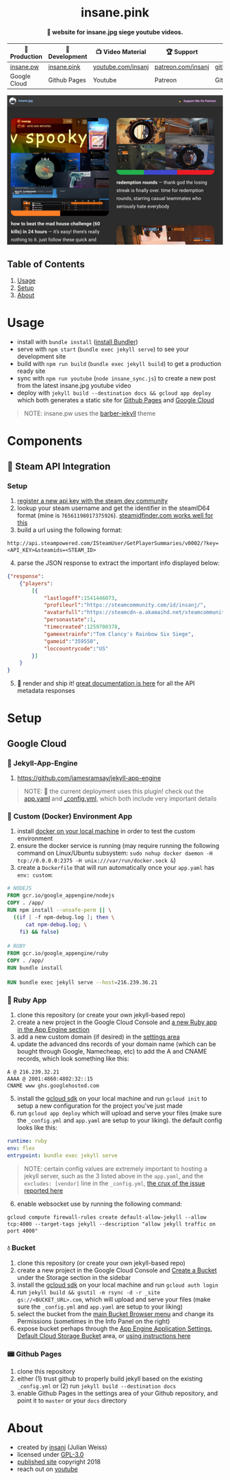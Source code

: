 <h1 align="center">insane.pink</h1>
<h4 align="center">🎳 website for insane.jpg siege youtube videos.</h4>

| 🚀 Production | 👾 Development | 📺 Video Material | 🏆 Support | 🔨 Issues | 🆘 Help
| ------------- | ------------- | ------------- | ------------- | ------------- | ------------- | 
| [insane.pw](https://insane.pw) | [insane.pink](https://insane.pink) | [youtube.com/insanj](https://youtube.com/insanj) | [patreon.com/insanj](https://patreon.com/insanj) | [github.com/insanj](https://github.com/insanj) | [contact](mailto:github@insanj.com)
| Google Cloud  | Github Pages | Youtube | Patreon | Github | Email

![](assets/images/screenshot.jpg)


## Table of Contents
1. [Usage](#usage)
2. [Setup](#setup)
3. [About](#about)

# Usage

- install with `bundle install` ([install Bundler](https://bundler.io/)) 
- serve with `npm start` (`bundle exec jekyll serve`) to see your development site
- build with `npm run build` (`bundle exec jekyll build`) to get a production ready site
- sync with `npm run youtube` (`node insane_sync.js`) to create a new post from the latest insane.jpg youtube video
- deploy with `jekyll build --destination docs && gcloud app deploy` which both generates a static site for [Github Pages](https://insane.pink) and [Google Cloud](https://insane.pw)

> NOTE: insane.pw uses the [barber-jekyll](https://github.com/samesies/barber-jekyll#installation) theme

# Components

## 🍜 Steam API Integration

### Setup 

1. [register a new api key with the steam dev community](https://steamcommunity.com/dev/registerkey)
2. lookup your steam username and get the identifier in the steamID64 format (mine is `76561198017375926`). [steamidfinder.com works well for this](https://steamidfinder.com/lookup/insanj/)
3. build a url using the following format:
```
http://api.steampowered.com/ISteamUser/GetPlayerSummaries/v0002/?key=<API_KEY>&steamids=<STEAM_ID>
```

4. parse the JSON response to extract the important info displayed below:
```json
{"response":
	{"players":
		[{
			"lastlogoff":1541446073,
			"profileurl":"https://steamcommunity.com/id/insanj/",
			"avatarfull":"https://steamcdn-a.akamaihd.net/steamcommunity/public/images/avatars/8f/8f80c9dae4338b1c83ed5e4b3a0da663e0d51b14_full.jpg",
			"personastate":1,
			"timecreated":1259700378,
			"gameextrainfo":"Tom Clancy's Rainbow Six Siege",
			"gameid":"359550",
			"loccountrycode":"US"
		}]
	}
}
```

5. 🎉 render and ship it! [great documentation is here](https://developer.valvesoftware.com/wiki/Steam_Web_API#GetPlayerSummaries_.28v0001.29) for all the API metadata responses

# Setup

## Google Cloud

### 🏮 Jekyll-App-Engine


1. https://github.com/jamesramsay/jekyll-app-engine

> NOTE: 🎉 the current deployment uses this plugin! check out the [app.yaml](app.yaml) and [_config.yml](_config.yml), which both include very important details

### 💎 Custom (Docker) Environment App

1. install [docker on your local machine](https://docs.docker.com/install/linux/docker-ce/ubuntu/#set-up-the-repository) in order to test the custom environment
2. ensure the docker service is running (may require running the following command on Linux/Ubuntu subsystem: `sudo nohup docker daemon -H tcp://0.0.0.0:2375 -H unix:///var/run/docker.sock &`)
3. create a `Dockerfile` that will run automatically once your `app.yaml` has `env: custom`:
```dockerfile
# NODEJS
FROM gcr.io/google_appengine/nodejs
COPY . /app/
RUN npm install --unsafe-perm || \
  ((if [ -f npm-debug.log ]; then \
      cat npm-debug.log; \
    fi) && false)

# RUBY
FROM gcr.io/google_appengine/ruby
COPY . /app/
RUN bundle install

RUN bundle exec jekyll serve --host=216.239.36.21
```

### 🍎 Ruby App

1. clone this repository (or create your own jekyll-based repo)
2. create a new project in the Google Cloud Console and [a new Ruby app in the App Engine section](https://console.cloud.google.com/appengine/)
3. add a new custom domain (if desired) in the [settings area](https://console.cloud.google.com/appengine/settings/domains/add?project=insanepw-220417)
4. update the advanced dns records of your domain name (which can be bought through Google, Namecheap, etc) to add the A and CNAME records, which look something like this:
```
A @ 216.239.32.21
AAAA @ 2001:4860:4802:32::15
CNAME www ghs.googlehosted.com	
```

5. install the [gcloud sdk](https://cloud.google.com/sdk/?hl=en_US) on your local machine and run `gcloud init` to setup a new configuration for the project you've just made
6. run `gcloud app deploy` which will upload and serve your files (make sure the `_config.yml` and `app.yaml` are setup to your liking). the default config looks like this:
```yaml
runtime: ruby
env: flex
entrypoint: bundle exec jekyll serve
```

> NOTE: certain config values are extremely important to hosting a jekyll server, such as the 3 listed above in the `app.yaml`, and the `excludes: [vendor]` line in the `_config.yml`, [the crux of the issue reported here](https://github.com/jekyll/jekyll/issues/5267)

6. enable websocket use by running the following command:
```
gcloud compute firewall-rules create default-allow-jekyll --allow tcp:4000 --target-tags jekyll --description "allow jekyll traffic on port 4000"
```

### 💧 Bucket

1. clone this repository (or create your own jekyll-based repo)
2. create a new project in the Google Cloud Console and [Create a Bucket](https://console.cloud.google.com/storage/create-bucket) under the Storage section in the sidebar
3. install the [gcloud sdk](https://cloud.google.com/sdk/?hl=en_US) on your local machine and run `gcloud auth login`
4. run `jekyll build && gsutil -m rsync -d -r _site gs://<BUCKET_URL>.com`, which will upload and serve your files (make sure the `_config.yml` and `app.yaml` are setup to your liking)
5. select the bucket from the [main Bucket Browser menu](https://console.cloud.google.com/storage/browser) and change its Permissions (sometimes in the Info Panel on the right)
6. expose bucket perhaps through the [App Engine Application Settings, Default Cloud Storage Bucket](https://console.cloud.google.com/appengine/settings) area, or [using instructions here](https://little418.com/2015/07/jekyll-google-cloud-storage.html)

### 📟 Github Pages

1. clone this repository
2. either (1) trust github to properly build jekyll based on the existing `_config.yml` or (2) run `jekyll build --destination docs`
3. enable Github Pages in the settings area of your Github repository, and point it to `master` or your `docs` directory

# About

- created by [insanj](https://github.com/insanj) (Julian Weiss) 
- licensed under [GPL-3.0](LICENSE)
- [published site](https://insane.pw) copyright 2018
- reach out on [youtube](https://youtube.com/insanj)
